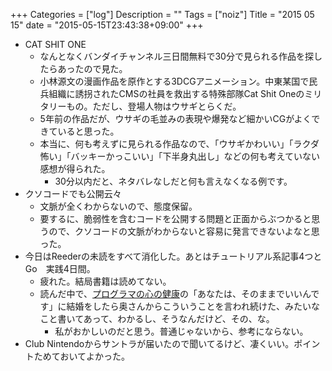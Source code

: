 +++
Categories = ["log"]
Description = ""
Tags = ["noiz"]
Title = "2015 05 15"
date = "2015-05-15T23:43:38+09:00"
+++

* CAT SHIT ONE
	* なんとなくバンダイチャンネル三日間無料で30分で見られる作品を探したらあったので見た。
	* 小林源文の漫画作品を原作とする3DCGアニメーション。中東某国で民兵組織に誘拐されたCMSの社員を救出する特殊部隊Cat Shit Oneのミリタリーもの。ただし、登場人物はウサギとらくだ。
	* 5年前の作品だが、ウサギの毛並みの表現や爆発など細かいCGがよくできていると思った。
	* 本当に、何も考えずに見られる作品なので、「ウサギかわいい」「ラクダ怖い」「バッキーかっこいい」「下半身丸出し」などの何も考えていない感想が得られた。
		* 30分以内だと、ネタバレなしだと何も言えなくなる例です。
* クソコードでも公開云々
	* 文脈が全くわからないので、態度保留。
	* 要するに、脆弱性を含むコードを公開する問題と正面からぶつかると思うので、クソコードの文脈がわからないと容易に発言できないよなと思った。
* 今日はReederの未読をすべて消化した。あとはチュートリアル系記事4つとGo　実践4日間。
	* 疲れた。結局書籍は読めてない。
	* 読んだ中で、[プログラマの心の健康](http://www.hyuki.com/kokoro/)の「あなたは、そのままでいいんです」に結婚をしたら奥さんからこういうことを言われ続けた、みたいなこと書いてあって、わかるし、そうなんだけど、その、な。
		* 私がおかしいのだと思う。普通じゃないから、参考にならない。
* Club Nintendoからサントラが届いたので聞いてるけど、凄くいい。ポイントためておいてよかった。